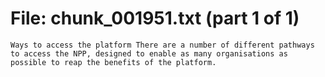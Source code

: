 ﻿# File: chunk_001951.txt (part 1 of 1)
```
Ways to access the platform There are a number of different pathways to access the NPP, designed to enable as many organisations as possible to reap the benefits of the platform.
```

